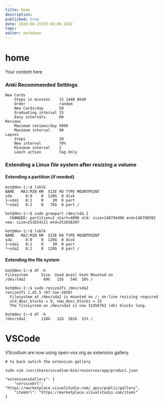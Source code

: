 ```yaml
---
title: home
description: 
published: true
date: 2020-06-25T20:46:00.245Z
tags: 
editor: markdown
---
```


# home
Your content here





### Anki Recommended Settings

```
New Cards
    Steps in minutes    15 1440 8640
    Order               random
    New Cards/day       50
    Graduating interval 15
    Easy intervals      60
Reviews
    Maximum reviews/day 9999
    Maximum interval    90
Lapses
    Steps               20
    New interval        70%
    Minimum interval    2
    Leech action        Tag Only
```



### Extending a Linux file system after resizing a volume

#### Extending a partition (if needed)

```
bot@dev-1:~$ lsblk
NAME   MAJ:MIN RM  SIZE RO TYPE MOUNTPOINT
sda      8:0    0  120G  0 disk
├─sda1   8:1    0    1M  0 part
└─sda2   8:2    0   70G  0 part /

bot@dev-1:~$ sudo growpart /dev/sda 2
  CHANGED: partition=2 start=4096 old: size=146794496 end=146798592 new: size=251654111 end=251658207

bot@dev-1:~$ lsblk
NAME   MAJ:MIN RM  SIZE RO TYPE MOUNTPOINT
sda      8:0    0  120G  0 disk
├─sda1   8:1    0    1M  0 part
└─sda2   8:2    0  120G  0 part /
```

#### Extending the file system

```
bot@dev-1:~$ df -h
Filesystem      Size  Used Avail Use% Mounted on
/dev/sda2        69G   12G   54G  18% /

bot@dev-1:~$ sudo resize2fs /dev/sda2
resize2fs 1.45.5 (07-Jan-2020)
  Filesystem at /dev/sda2 is mounted on /; on-line resizing required
  old_desc_blocks = 9, new_desc_blocks = 15
  The filesystem on /dev/sda2 is now 31456763 (4k) blocks long.

bot@dev-1:~$ df -h
/dev/sda2       118G   12G  101G  11% /
```



# VSCode 
VScodium are now using open-vsx.org as extension gallery.
```
# to back swtich the extension gallery

sudo vim /usr/share/vscodium-bin/resources/app/product.json

"extensionsGallery": {
    "serviceUrl": "https://marketplace.visualstudio.com/_apis/public/gallery",
    "itemUrl": "https://marketplace.visualstudio.com/items"
}

```